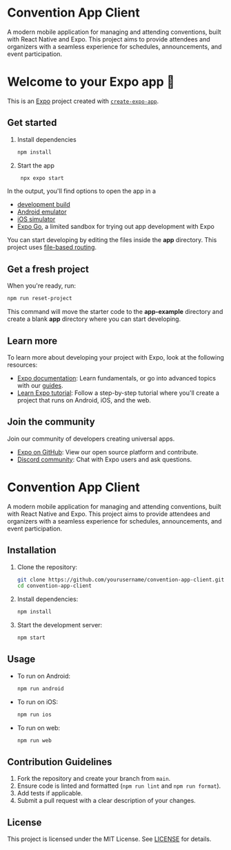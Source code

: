 # Convention App Client

A modern mobile application for managing and attending conventions, built with React Native and Expo. This project aims to provide attendees and organizers with a seamless experience for schedules, announcements, and event participation.

# Welcome to your Expo app 👋

This is an [Expo](https://expo.dev) project created with [`create-expo-app`](https://www.npmjs.com/package/create-expo-app).

## Get started

1. Install dependencies

   ```bash
   npm install
   ```

2. Start the app

   ```bash
    npx expo start
   ```

In the output, you'll find options to open the app in a

- [development build](https://docs.expo.dev/develop/development-builds/introduction/)
- [Android emulator](https://docs.expo.dev/workflow/android-studio-emulator/)
- [iOS simulator](https://docs.expo.dev/workflow/ios-simulator/)
- [Expo Go](https://expo.dev/go), a limited sandbox for trying out app development with Expo

You can start developing by editing the files inside the **app** directory. This project uses [file-based routing](https://docs.expo.dev/router/introduction).

## Get a fresh project

When you're ready, run:

```bash
npm run reset-project
```

This command will move the starter code to the **app-example** directory and create a blank **app** directory where you can start developing.

## Learn more

To learn more about developing your project with Expo, look at the following resources:

- [Expo documentation](https://docs.expo.dev/): Learn fundamentals, or go into advanced topics with our [guides](https://docs.expo.dev/guides).
- [Learn Expo tutorial](https://docs.expo.dev/tutorial/introduction/): Follow a step-by-step tutorial where you'll create a project that runs on Android, iOS, and the web.

## Join the community

Join our community of developers creating universal apps.

- [Expo on GitHub](https://github.com/expo/expo): View our open source platform and contribute.
- [Discord community](https://chat.expo.dev): Chat with Expo users and ask questions.

# Convention App Client

A modern mobile application for managing and attending conventions, built with React Native and Expo. This project aims to provide attendees and organizers with a seamless experience for schedules, announcements, and event participation.

## Installation

1. Clone the repository:
   ```sh
   git clone https://github.com/yourusername/convention-app-client.git
   cd convention-app-client
   ```

2. Install dependencies:
   ```sh
   npm install
   ```

3. Start the development server:
   ```sh
   npm start
   ```

## Usage

- To run on Android:
  ```sh
  npm run android
  ```
- To run on iOS:
  ```sh
  npm run ios
  ```
- To run on web:
  ```sh
  npm run web
  ```

## Contribution Guidelines

1. Fork the repository and create your branch from `main`.
2. Ensure code is linted and formatted (`npm run lint` and `npm run format`).
3. Add tests if applicable.
4. Submit a pull request with a clear description of your changes.

## License

This project is licensed under the MIT License. See [LICENSE](LICENSE) for details.
